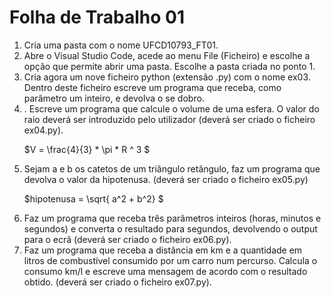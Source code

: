<h1>Folha de Trabalho 01</h1>

<ol>
<li> Cria uma pasta com o nome UFCD10793_FT01.</li>

<li> Abre o Visual Studio Code, acede ao menu File (Ficheiro) e escolhe a opção que permite abrir uma pasta. Escolhe a pasta criada no ponto 1.
</li>

<li> Cria agora um nove ficheiro python (extensão .py) com o nome ex03.
Dentro deste ficheiro escreve um programa que receba, como parâmetro um inteiro, e
devolva o se dobro.
</li>

<li>. Escreve um programa que calcule o volume de uma esfera. O valor do raio deverá ser introduzido pelo utilizador (deverá ser criado o ficheiro ex04.py). 


$V = \frac{4}{3} * \pi * R ^ 3 $
</li>

<li> Sejam a e b os catetos de um triângulo retângulo, faz um programa que devolva o valor da hipotenusa. (deverá ser criado o ficheiro ex05.py)

$hipotenusa = \sqrt{ a^2 + b^2} $ 

</li>

<li> Faz um programa que receba três parâmetros inteiros (horas, minutos e segundos) e converta o resultado para segundos, devolvendo o output para o ecrã (deverá ser criado o ficheiro ex06.py).
</li>

<li> Faz um programa que receba a distância em km e a quantidade em litros de
combustível consumido por um carro num percurso. Calcula o consumo km/l e escreve
uma mensagem de acordo com o resultado obtido. (deverá ser criado o ficheiro
ex07.py).
</li>

</ol>

